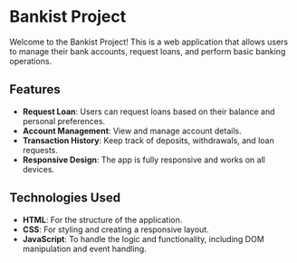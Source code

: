 # Bankist Project

Welcome to the Bankist Project! This is a web application that allows users to manage their bank accounts, request loans, and perform basic banking operations.

## Features
- **Request Loan**: Users can request loans based on their balance and personal preferences.
- **Account Management**: View and manage account details.
- **Transaction History**: Keep track of deposits, withdrawals, and loan requests.
- **Responsive Design**: The app is fully responsive and works on all devices.

## Technologies Used
- **HTML**: For the structure of the application.
- **CSS**: For styling and creating a responsive layout.
- **JavaScript**: To handle the logic and functionality, including DOM manipulation and event handling.
